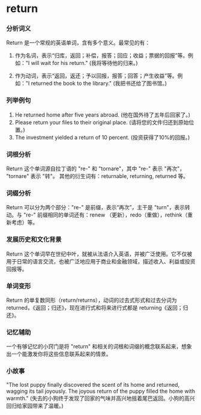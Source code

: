# return

### 分析词义

  

Return 是一个常规的英语单词，含有多个意义。最常见的有：

  

1.  作为名词，表示“归库，返回；补偿，报答；回应；收益；票据的回报”等。例如："I will wait for his return." (我将等待他的归来。)
    
      
    
2.  作为动词，表示“返回，返还；予以回报，报答；回答；产生收益”等。例如："I returned the book to the library." (我把书还给了图书馆。)
    
      
    

  

### 列举例句

  

1.  He returned home after five years abroad. (他在国外待了五年后回家了。)
2.  Please return your files to their original place. (请将您的文件归还到原始位置。)
3.  The investment yielded a return of 10 percent. (投资获得了10%的回报。)

  

### 词根分析

  

Return 这个单词源自拉丁语的 "re-" 和 "tornare"，其中 "re-" 表示 "再次"， "tornare" 表示 "转"。 其他的衍生词有：returnable, returning, returned 等。

  

### 词缀分析

  

Return 可以分为两个部分："re-" 是前缀，表示“再次”，主干是 "turn"，表示转动。与 "re-" 前缀相同的单词还有：renew （更新），redo（重做），rethink（重新考虑）等。

  

### 发展历史和文化背景

  

Return 这个单词早在世纪中叶，就被从法语介入英语，并被广泛使用。它不仅被用于日常的语言交流，也被广泛地应用于商业和金融领域，描述收入、利益或投资回报等。

  

### 单词变形

  

Return 的单复数同形（return/returns），动词的过去式形式和过去分词为 returned，《返回；归还》，现在进行式和将来进行式都是 returning《返回；归还》。

  

### 记忆辅助

  

一个有够记忆的小窍门是将 "return" 和相关的词根和词缀的概念联系起来，想象出一个能激发你将这些信息联系起来的情景。

  

### 小故事

  

"The lost puppy finally discovered the scent of its home and returned, wagging its tail joyously. The joyous return of the puppy filled the home with warmth." (失去的小狗终于发现了回家的气味并高兴地摇着尾巴返回。小狗的高兴回归给家园带来了温暖。)
